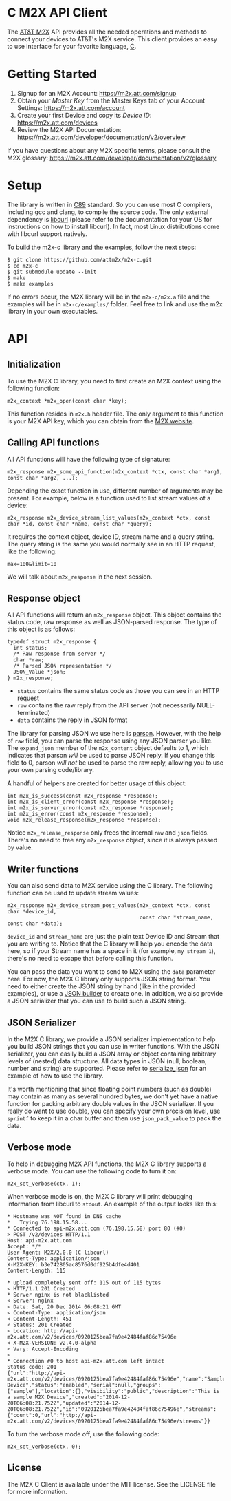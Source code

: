 C M2X API Client
=========================

The [AT&T M2X](https://m2x.att.com/) API provides all the needed operations and methods to connect your devices to AT&T's M2X service. This client provides an easy to use interface for your favorite language, [C](http://www.open-std.org/jtc1/sc22/wg14/).


Getting Started
===============
1. Signup for an M2X Account: https://m2x.att.com/signup
2. Obtain your *Master Key* from the Master Keys tab of your Account Settings: https://m2x.att.com/account
3. Create your first Device and copy its *Device ID*: https://m2x.att.com/devices
4. Review the M2X API Documentation: https://m2x.att.com/developer/documentation/v2/overview

If you have questions about any M2X specific terms, please consult the M2X glossary: https://m2x.att.com/developer/documentation/v2/glossary


Setup
=====

The library is written in [C89](http://en.wikipedia.org/wiki/ANSI_C) standard. So you can use most C compilers, including gcc and clang, to compile the source code. The only external dependency is [libcurl](http://curl.haxx.se/libcurl/) (please refer to the documentation for your OS for instructions on how to install libcurl). In fact, most Linux distributions come with libcurl support natively.

To build the m2x-c library and the examples, follow the next steps:

```
$ git clone https://github.com/attm2x/m2x-c.git
$ cd m2x-c
$ git submodule update --init
$ make
$ make examples
```

If no errors occur, the M2X library will be in the `m2x-c/m2x.a` file and the examples will be in `m2x-c/examples/` folder. Feel free to link and use the m2x library in your own executables.

API
===

## Initialization

To use the M2X C library, you need to first create an M2X context using the following function:

```
m2x_context *m2x_open(const char *key);
```

This function resides in `m2x.h` header file. The only argument to this function is your M2X API key, which you can obtain from the [M2X website](https://m2x.att.com).

## Calling API functions

All API functions will have the following type of signature:

```
m2x_response m2x_some_api_function(m2x_context *ctx, const char *arg1, const char *arg2, ...);
```

Depending the exact function in use, different number of arguments may be present. For example, below is a function used to list stream values of a device:

```
m2x_response m2x_device_stream_list_values(m2x_context *ctx, const char *id, const char *name, const char *query);
```

It requires the context object, device ID, stream name and a query string. The query string is the same you would normally see in an HTTP request, like the following:

```
max=100&limit=10
```

We will talk about `m2x_response` in the next session.

## Response object

All API functions will return an `m2x_response` object. This object contains the status code, raw response as well as JSON-parsed response. The type of this object is as follows:

```
typedef struct m2x_response {
  int status;
  /* Raw response from server */
  char *raw;
  /* Parsed JSON representation */
  JSON_Value *json;
} m2x_response;
```

* `status` contains the same status code as those you can see in an HTTP request
* `raw` contains the raw reply from the API server (not necessarily NULL-terminated)
* `data` contains the reply in JSON format

The library for parsing JSON we use here is [parson](https://github.com/kgabis/parson). However, with the help of `raw` field, you can parse the response using any JSON parser you like. The `expand_json` member of the `m2x_content` object defaults to 1, which indicates that parson *will* be used to parse JSON reply. If you change this field to 0, parson *will not* be used to parse the raw reply, allowing you to use your own parsing code/library.

A handful of helpers are created for better usage of this object:

```
int m2x_is_success(const m2x_response *response);
int m2x_is_client_error(const m2x_response *response);
int m2x_is_server_error(const m2x_response *response);
int m2x_is_error(const m2x_response *response);
void m2x_release_response(m2x_response *response);
```

Notice `m2x_release_response` only frees the internal `raw` and `json` fields. There's no need to free any `m2x_response` object, since it is always passed by value.

## Writer functions

You can also send data to M2X service using the C library. The following function can be used to update stream values:

```
m2x_response m2x_device_stream_post_values(m2x_context *ctx, const char *device_id,
                                           const char *stream_name, const char *data);
```

`device_id` and `stream_name` are just the plain text Device ID and Stream that you are writing to. Notice that the C library will help you encode the data here, so if your Stream name has a space in it (for example, `my stream 1`), there's no need to escape that before calling this function.

You can pass the data you want to send to M2X using the `data` parameter here. For now, the M2X C library only supports JSON string format. You need to either create the JSON string by hand (like in the provided examples), or use a [JSON builder](http://www.json.org/) to create one. In addition, we also provide a JSON serializer that you can use to build such a JSON string.

## JSON Serializer

In the M2X C library, we provide a JSON serializer implementation to help you build JSON strings that you can use in writer functions. With the JSON serializer, you can easily build a JSON array or object containing arbitrary levels of (nested) data structure. All data types in JSON (null, boolean, number and string) are supported. Please refer to [serialize_json](https://github.com/attm2x/m2x-c/blob/master/examples/serialize_json.c) for an example of how to use the library.

It's worth mentioning that since floating point numbers (such as double) may contain as many as several hundred bytes, we don't yet have a native function for packing arbitrary double values in the JSON serializer. If you really do want to use double, you can specify your own precision level, use `sprintf` to keep it in a char buffer and then use `json_pack_value` to pack the data.

## Verbose mode

To help in debugging M2X API functions, the M2X C library supports a verbose mode. You can use the following code to turn it on:

```
m2x_set_verbose(ctx, 1);
```

When verbose mode is on, the M2X C library will print debugging information from libcurl to `stdout`. An example of the output looks like this:

```
* Hostname was NOT found in DNS cache
*   Trying 76.198.15.58...
* Connected to api-m2x.att.com (76.198.15.58) port 80 (#0)
> POST /v2/devices HTTP/1.1
Host: api-m2x.att.com
Accept: */*
User-Agent: M2X/2.0.0 (C libcurl)
Content-Type: application/json
X-M2X-KEY: b3e742805ac8576d0df925b4dfe4d401
Content-Length: 115

* upload completely sent off: 115 out of 115 bytes
< HTTP/1.1 201 Created
* Server nginx is not blacklisted
< Server: nginx
< Date: Sat, 20 Dec 2014 06:08:21 GMT
< Content-Type: application/json
< Content-Length: 451
< Status: 201 Created
< Location: http://api-m2x.att.com/v2/devices/0920125bea7fa9e42484faf86c75496e
< X-M2X-VERSION: v2.4.0-alpha
< Vary: Accept-Encoding
<
* Connection #0 to host api-m2x.att.com left intact
Status code: 201
{"url":"http://api-m2x.att.com/v2/devices/0920125bea7fa9e42484faf86c75496e","name":"Sample Device","status":"enabled","serial":null,"groups":["sample"],"location":{},"visibility":"public","description":"This is a sample M2X Device","created":"2014-12-20T06:08:21.752Z","updated":"2014-12-20T06:08:21.752Z","id":"0920125bea7fa9e42484faf86c75496e","streams":{"count":0,"url":"http://api-m2x.att.com/v2/devices/0920125bea7fa9e42484faf86c75496e/streams"}}
```

To turn the verbose mode off, use the following code:

```
m2x_set_verbose(ctx, 0);
```

## License

The M2X C Client is available under the MIT license. See the LICENSE file for more information.
